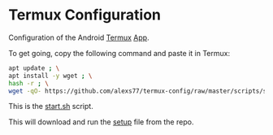# Termux Configuration

Configuration of the Android [Termux](http://termux.com/) [App](https://play.google.com/store/apps/details?id=com.termux).

To get going, copy the following command and paste it in Termux:


```bash
apt update ; \
apt install -y wget ; \
hash -r ; \
wget -qO- https://github.com/alexs77/termux-config/raw/master/scripts/setup.sh | busybox ash -x
```

This is the [start.sh](scripts/start.sh) script.

This will download and run the [setup](scripts/setup.sh) file from the repo.
